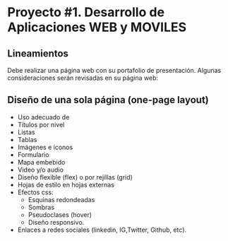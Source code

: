 # Proyecto #1. Desarrollo de Aplicaciones WEB y MOVILES

## Lineamientos

Debe realizar una página web con su portafolio de presentación. Algunas consideraciones serán revisadas en su página web:

## Diseño de una sola página (one-page layout)

- Uso adecuado de
- Títulos por nivel
- Listas
- Tablas
- Imágenes e íconos
- Formulario
- Mapa embebido
- Video y/o audio
- Diseño flexible (flex) o por rejillas (grid)
- Hojas de estilo en hojas externas
- Efectos css:
  - Esquinas redondeadas
  - Sombras
  - Pseudoclases (hover)
  - Diseño responsivo.
- Enlaces a redes sociales (linkedin, IG,Twitter, Github, etc).

